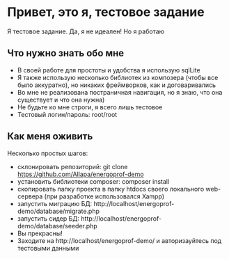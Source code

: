 # Привет, это я, тестовое задание

Я тестовое задание. Да, я не идеален! Но я работаю

## Что нужно знать обо мне

- В своей работе для простоты и удобства я использую sqlLite
- Я также использую несколько библиотек из композера (чтобы все было аккуратно), но никаких фреймворков, как и договаривались
- Во мне не реализована постраничная навигация, но я знаю, что она существует и что она нужна)
- Не будьте ко мне строги, я всего лишь тестовое 
- Тестовый логин/пароль: root/root

## Как меня оживить

Несколько простых шагов:

- склонировать репозиторий: git clone https://github.com/Allapa/energoprof-demo
- установить библиотеки composer: composer install
- скопировать папку проекта в папку htdocs своего локального web-сервера (при разработке использовался Xampp)
- запустить миграцию БД: http://localhost/energoprof-demo/database/migrate.php
- запустить сидер БД: http://localhost/energoprof-demo/database/seeder.php
- Вы прекрасны! 
- Заходите на http://localhost/energoprof-demo/ и авторизауйтесь под тестовыми данными
